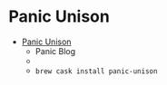 # Panic Unison
- [Panic Unison](https://panic.com/blog/the-future-of-unison/)
  -  Panic Blog
  - 
  - `brew cask install panic-unison`
